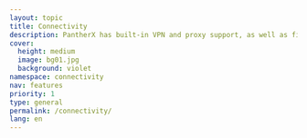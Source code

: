 ```yaml
---
layout: topic
title: Connectivity
description: PantherX has built-in VPN and proxy support, as well as firewall profiles.
cover:
  height: medium
  image: bg01.jpg
  background: violet
namespace: connectivity
nav: features
priority: 1
type: general
permalink: /connectivity/
lang: en
---
```

